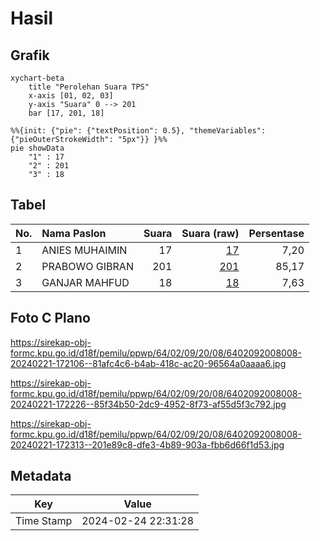 # Hasil

## Grafik

```mermaid
xychart-beta
    title "Perolehan Suara TPS"
    x-axis [01, 02, 03]
    y-axis "Suara" 0 --> 201
    bar [17, 201, 18]
```

```mermaid
%%{init: {"pie": {"textPosition": 0.5}, "themeVariables": {"pieOuterStrokeWidth": "5px"}} }%%
pie showData
    "1" : 17
    "2" : 201
    "3" : 18
```

## Tabel

| No. | Nama Paslon    | Suara | Suara (raw) | Persentase |
|:--- |:-------------- | -----:| -----------:| ----------:|
| 1   | ANIES MUHAIMIN | 17    | [17][p-1]   | 7,20       |
| 2   | PRABOWO GIBRAN | 201   | [201][p-2]  | 85,17      |
| 3   | GANJAR MAHFUD  | 18    | [18][p-3]   | 7,63       |


[p-1]: https://github.com/gigit-pemilu/pemilu-2024-64-kalimantan-timur/blob/main/pilpres/hitung-suara/sub/64-kalimantan-timur/sub/02-kutai-kartanegara/sub/09-kenohan/sub/2008-tuana-tuha/sub/008-tps/sub/paslon-1.txt
[p-2]: https://github.com/gigit-pemilu/pemilu-2024-64-kalimantan-timur/blob/main/pilpres/hitung-suara/sub/64-kalimantan-timur/sub/02-kutai-kartanegara/sub/09-kenohan/sub/2008-tuana-tuha/sub/008-tps/sub/paslon-2.txt
[p-3]: https://github.com/gigit-pemilu/pemilu-2024-64-kalimantan-timur/blob/main/pilpres/hitung-suara/sub/64-kalimantan-timur/sub/02-kutai-kartanegara/sub/09-kenohan/sub/2008-tuana-tuha/sub/008-tps/sub/paslon-3.txt

## Foto C Plano

https://sirekap-obj-formc.kpu.go.id/d18f/pemilu/ppwp/64/02/09/20/08/6402092008008-20240221-172106--81afc4c6-b4ab-418c-ac20-96564a0aaaa6.jpg

https://sirekap-obj-formc.kpu.go.id/d18f/pemilu/ppwp/64/02/09/20/08/6402092008008-20240221-172226--85f34b50-2dc9-4952-8f73-af55d5f3c792.jpg

https://sirekap-obj-formc.kpu.go.id/d18f/pemilu/ppwp/64/02/09/20/08/6402092008008-20240221-172313--201e89c8-dfe3-4b89-903a-fbb6d66f1d53.jpg


## Metadata

| Key        | Value               |
| ---------- | ------------------- |
| Time Stamp | 2024-02-24 22:31:28 |



